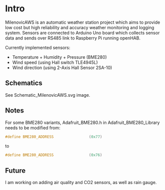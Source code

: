 # Intro

MilenovicAWS is an automatic weather station project which aims to provide low cost but high reliability and accuracy weather monitoring and logging system. Sensors are connected to Arduino Uno board which collects sensor data and sends over RS485 link to Raspberry Pi running openHAB.

Currently implemented sensors:
+ Temperature + Humidity + Pressure (BME280)
+ Wind speed (using Hall switch TLE4945L)
+ Wind direction (using 2-Axis Hall Sensor 2SA-10)

## Schematics
See Schematic_MilenovicAWS.svg image.

## Notes

For some BME280 variants, Adafruit_BME280.h in Adafruit_BME280_Library needs to be modified from:
```C++
#define BME280_ADDRESS                (0x77)
```
to 
```C++
#define BME280_ADDRESS                (0x76)
```

## Future
I am working on adding air quality and CO2 sensors, as well as rain gauge.
